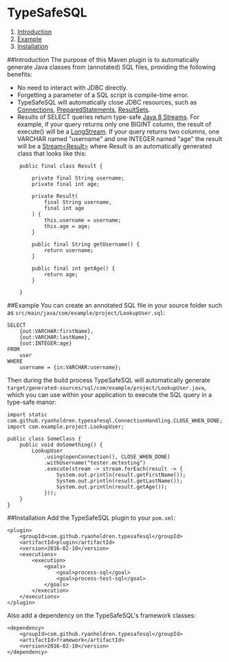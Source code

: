 # TypeSafeSQL
1. [Introduction](#introduction)
2. [Example](#example)
3. [Installation](#installation)

##Introduction
The purpose of this Maven plugin is to automatically generate Java classes from (annotated) SQL files, providing the following benefits:
* No need to interact with JDBC directly.
* Forgetting a parameter of a SQL script is compile-time error.
* TypeSafeSQL will automatically close JDBC resources, such as [Connections](https://docs.oracle.com/javase/8/docs/api/java/sql/Connection.html), [PreparedStatements](https://docs.oracle.com/javase/7/docs/api/java/sql/PreparedStatement.html), [ResultSets](https://docs.oracle.com/javase/7/docs/api/java/sql/ResultSet.html).
* Results of SELECT queries return type-safe [Java 8 Streams](https://docs.oracle.com/javase/8/docs/api/java/util/stream/package-summary.html). For example, if your query returns only one BIGINT column, the result of execute() will be a [LongStream](https://docs.oracle.com/javase/8/docs/api/java/util/stream/LongStream.html). If your query returns two columns, one VARCHAR named "username" and one INTEGER named "age" the result will be a [Stream\<Result\>](https://docs.oracle.com/javase/8/docs/api/java/util/stream/Stream.html) where Result is an automatically generated class that looks like this:
```
	public final class Result {

		private final String username;
		private final int age;

		private Result(
			final String username,
			final int age
		) {
			this.username = username;
			this.age = age;
		}

		public final String getUsername() {
			return username;
		}

		public final int getAge() {
			return age;
		}

	}
```

##Example
You can create an annotated SQL file in your source folder such as ```src/main/java/com/example/project/LookupUser.sql```:
```
SELECT
	{out:VARCHAR:firstName},
	{out:VARCHAR:lastName},
	{out:INTEGER:age}
FROM
	user
WHERE
	username = {in:VARCHAR:username};
```
Then during the build process TypeSafeSQL will automatically generate ```target/generated-sources/sql/com/example/project/LookupUser.java```, which you can use within your application to execute the SQL query in a type-safe manor:
```
import static com.github.ryanholdren.typesafesql.ConnectionHandling.CLOSE_WHEN_DONE;
import com.example.project.LookupUser;

public class SomeClass {
	public void doSomething() {
		LookupUser
			.using(openConnection(), CLOSE_WHEN_DONE)
			.withUsername("tester.mctesting")
			.execute(stream -> stream.forEach(result -> {
				System.out.println(result.getFirstName());
				System.out.println(result.getLastName());
				System.out.println(result.getAge());
			}));
	}
}
```

##Installation
Add the TypeSafeSQL plugin to your ```pom.xml```:
```
<plugin>
	<groupId>com.github.ryanholdren.typesafesql</groupId>
	<artifactId>plugin</artifactId>
	<version>2016-02-10</version>
	<executions>
		<execution>
			<goals>
				<goal>process-sql</goal>
				<goal>process-test-sql</goal>
			</goals>
		</execution>
	</executions>
</plugin>
```
Also add a dependency on the TypeSafeSQL's framework classes:
```
<dependency>
	<groupId>com.github.ryanholdren.typesafesql</groupId>
	<artifactId>framework</artifactId>
	<version>2016-02-10</version>
</dependency>
```

